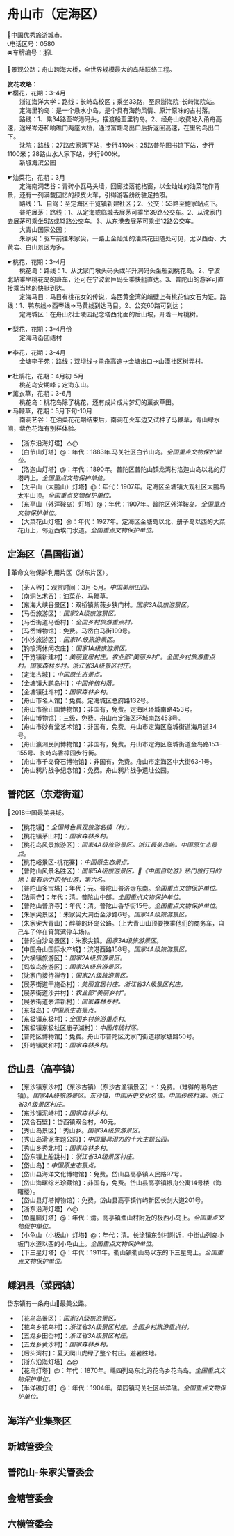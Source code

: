 # 舟山市（定海区）  
🏅中国优秀旅游城市。   
📞电话区号：0580  
🚘车牌编号：浙L  
  
🎢景观公路：舟山跨海大桥，全世界规模最大的岛陆联络工程。   
  
**赏花攻略：**  
☛樱花，花期：3-4月  
&emsp;&emsp;浙江海洋大学：路线：长峙岛校区；乘坐33路，至原浙海院-长峙海院站。   
&emsp;&emsp;定海里钓岛：是一个悬水小岛，是个具有海韵风情、原汁原味的古村落。   
&emsp;&emsp;路线：1、乘34路至岑港码头，摆渡船至里钓岛。2、经舟山收费站入甬舟高速，途经岑港和响礁门两座大桥，通过富翅岛出口后折返回高速，在里钓岛出口下。   
&emsp;&emsp;沈院：路线：27路应家湾下站，步行410米；25路普陀图书馆下站，步行1100米；28路山水人家下站，步行900米。   
&emsp;&emsp;新城海滨公园  
  
☛油菜花，花期：3月  
&emsp;&emsp;定海南洞艺谷：青砖小瓦马头墙，回廊挂落花格窗，以金灿灿的油菜花作背景，还有一列满载回忆的绿皮火车，引得游客纷纷驻足拍照。   
&emsp;&emsp;路线：1、自驾：至定海区干览镇新建社区；2、公交：53路至鲍家站点下。   
&emsp;&emsp;普陀展茅：路线：1、从定海或临城去展茅可乘坐39路公交车。2、从沈家门去展茅可乘坐5路或13路公交车。3、从东港去展茅可乘坐12路公交车。   
&emsp;&emsp;大青山国家公园；  
&emsp;&emsp;朱家尖：驱车前往朱家尖，一路上金灿灿的油菜花田随处可见，尤以西岙、大黄岩、白山景区为多。   
  
☛桃花，花期：3-4月  
&emsp;&emsp;桃花岛：路线：1、从沈家门墩头码头或半升洞码头坐船到桃花岛。2、宁波北站乘坐桃花岛的班车，还可在宁波郭巨码头乘快艇直达。3、普陀山的游客可直接乘当地的快艇到达。   
&emsp;&emsp;定海马目：马目有桃花女的传说，岛西黄金湾的峭壁上有桃花仙女石为证。路线：1、鸭东线→西岑线→马黄线到达马目。2、公交60路可到达；  
&emsp;&emsp;定海城区：在舟山烈士陵园纪念塔西北面的后山坡，开着一片桃树。   
  
☛梨花，花期：3-4月份  
&emsp;&emsp;定海马岙团结村  
  
☛李花，花期：3-4月  
&emsp;&emsp;金塘李子苑：路线：双坝线→甬舟高速→金塘出口→山潭社区树弄村。   
  
☛杜鹃花，花期：4月初-5月  
&emsp;&emsp;桃花岛安期峰；定海东山。   
☛薰衣草，花期：3-6月  
&emsp;&emsp;桃花岛：桃花岛除了桃花，还有成片成片梦幻的薰衣草田。   
☛马鞭草，花期：5月下旬-10月  
&emsp;&emsp;南洞艺谷：在油菜花花期结束后，南洞在火车边又试种了马鞭草，青山绿水间，紫色花海有别样体验。   

* 【浙东沿海灯塔】△@  
* 【白节山灯塔】@：年代：1883年.马关社区白节山岛。*全国重点文物保护单位。*  
* 【洛迦山灯塔】@：年代：1890年。普陀区普陀山镇龙湾村洛迦山岛以北的灯塔屿上。*全国重点文物保护单位。*  
* 【太平山（大鹏山）灯塔】@：年代：1907年。定海区金塘镇大观社区大鹏岛太平山顶。*全国重点文物保护单位。*  
* 【东亭山（外洋鞍岛）灯塔】@：年代：1907年。普陀区外洋鞍岛。*全国重点文物保护单位。*  
* 【大菜花山灯塔】@：年代：1927年。定海区金塘岛以北、册子岛以西的大菜花山上，邻近西埃门水道。*全国重点文物保护单位。*  

## 定海区（昌国街道）  
🚩革命文物保护利用片区（浙东片区）。   
* 【茶人谷】：观赏时间：3月-5月。*中国美丽田园。*  
* 【南洞艺术谷】：油菜花、马鞭草。   
* 【东海大峡谷景区】：双桥镇紫薇乡狭门村。*国家3A级旅游景区。*  
* 【马岙旅游区】：*国家2A级旅游景区。*  
* 【马岙街道马岙村】：*全国乡村旅游重点村。*  
* 【马岙博物馆】：免费。马岙白马街199号。   
* 【小沙旅游区】：*国家1A级旅游景区。*  
* 【钓琅湾休闲农庄】：*国家1A级旅游景区。*  
* 【干览镇新建村】：*美丽宜居村庄。农业部“美丽乡村”。全国乡村旅游重点村。国家森林乡村。浙江省3A级景区村庄。*  
* 【定海古城】：*中国原生态景点。*  
* 【金塘镇大鹏岛村】：*中国传统村落。*  
* 【金塘镇肚斗村】：*国家森林乡村。*  
* 【舟山市名人馆】：免费。定海城区总府路132号。   
* 【舟山市徐正国博物馆】：非国有，免费。定海区环城南路453号。   
* 【舟山博物馆】：三级，免费。舟山市定海区环城南路453号。   
* 【舟山市妙有堂艺术馆】：非国有，免费。舟山市定海区临城街道海月道34号。   
* 【舟山瀛洲民间博物馆】：非国有，免费。舟山市定海区临城街道金岛路153-155号、长峙岛香樟园步行街。   
* 【舟山市千岛奇石博物馆】：非国有，免费。舟山市定海区中大街63-1号。   
* 【舟山鸦片战争纪念馆】：免费。舟山鸦片战争遗址公园。   

## 普陀区（东港街道）  
🏅2018中国最美县域。   
* 【桃花镇】：*全国特色景观旅游名镇（村）。*  
* 【桃花镇茅山村】：*国家森林乡村。*  
* 【桃花岛风景旅游区】：*国家4A级旅游景区。浙江最美岛屿。中国原生态景点。*  
* 【桃花峪景区-桃花寨】：*中国原生态景点。*  
* 【普陀山风景名胜区】：*国家5A级旅游景区。🧾《中国自助游》热门旅行目的地：最有活力的登山游，第六名。*  
* 【普陀山多宝塔】：年代：元。普陀山普济寺东南。*全国重点文物保护单位。*  
* 【法雨寺】：年代：清。普陀山中部。*全国重点文物保护单位。*  
* 【普陀山普济寺】：年代：清。普陀山香华街15号。*全国重点文物保护单位。*  
* 【朱家尖景区】：朱家尖大洞岙金沙路6号。*国家4A级旅游景区。*  
* 【朱家尖大青山】：醉美的环岛公路。（上大青山山顶要换乘他们的商务车，自己车子停在筲箕湾停车场）。   
* 【普陀白沙岛景区】：朱家尖镇。*国家3A级旅游景区。*  
* 【中国舟山国际水产城】：滨港西路158号。*国家4A级旅游景区。*  
* 【六横镇旅游区】：*国家2A级旅游景区。*  
* 【蚂蚁岛旅游区】：*国家2A级旅游景区。*  
* 【沈家门接待禅寺】：*国家2A级旅游景区。*  
* 【展茅街道干施岙村】：*美丽宜居村庄。浙江省3A级景区村庄。*  
* 【展茅街道沙井村】：*农业部“美丽乡村”。*  
* 【展茅街道茅洋新村】：*国家森林乡村。*  
* 【东极岛】：*中国原生态景点。*  
* 【东极镇东极村】：*全国乡村旅游重点村。*   
* 【东极镇东极社区庙子湖村】：*中国传统村落。*  
* 【普陀区博物馆】：免费。舟山市普陀区沈家门街道缪家塘路50号。   
* 【虾峙镇灵和村】：*国家森林乡村。*  

## 岱山县（高亭镇）  
* 【东沙镇东沙村】（东沙古镇）（东沙古渔镇景区）`*`：免费。（难得的海岛古镇）。*国家4A级旅游景区。东沙镇，中国历史文化名镇。中国传统村落。浙江省3A级景区村庄。*  
* 【东沙镇泥峙村】：*国家森林乡村。*  
* 【双合石壁】：岱西镇双合村，40元。   
* 【秀山岛景区】：秀山乡。*国家3A级旅游景区。*  
* 【秀山岛滑泥主题公园】：*中国最具潜力的十大主题公园。*  
* 【秀山乡秀北村】：*国家森林乡村。*  
* 【岱东镇上船跳村】：*浙江省3A级景区村庄。*  
* 【岱山岛】：*中国原生态景点。*  
* 【岱山县海洋文化博物馆】：免费。岱山县高亭镇人民路97号。   
* 【岱山海曙综艺珍藏馆】：非国有，免费。岱山县高亭镇银舟公寓14号楼（海曙楼）。   
* 【岱山县灯塔博物馆】：免费。岱山县高亭镇竹屿新区长剑大道201号。   
* 【浙东沿海灯塔】△@  
* 【鱼腥脑灯塔】@：年代：清。高亭镇渔山村附近的极西小岛上。*全国重点文物保护单位。*   
* 【小龟山（小板山）灯塔】@：年代：清。长涂镇东剑村附近，中街山列岛小板门水道以西的小龟山上。*全国重点文物保护单位。*   
* 【下三星灯塔】@：年代：1911年。衢山镇衢山岛以东的下三星岛上。*全国重点文物保护单位。*   

## 嵊泗县（菜园镇）  
岱东镇有一条舟山🎢最美公路。   
* 【花鸟岛景区】：*国家3A级旅游景区。*  
* 【花鸟乡花鸟村】：*浙江省3A级景区村庄。全国乡村旅游重点村。*  
* 【五龙乡田岙村】：*浙江省3A级景区村庄。*  
* 【五龙乡黄沙村】：*国家森林乡村。*  
* 【后头湾村】：夏天爬山虎绿了整个村庄。避暑胜地。   
* 【浙东沿海灯塔】△@  
* 【花鸟灯塔】@：年代：1870年。嵊四列岛东北的花鸟乡花鸟岛。*全国重点文物保护单位。*   
* 【半洋礁灯塔】@：年代：1904年。菜园镇马关社区半洋礁。*全国重点文物保护单位。*  

## 海洋产业集聚区  

## 新城管委会  

## 普陀山-朱家尖管委会  

## 金塘管委会  

## 六横管委会 